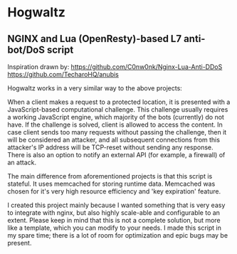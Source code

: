 # Hogwaltz
## NGINX and Lua (OpenResty)-based L7 anti-bot/DoS script
Inspiration drawn by: 
https://github.com/C0nw0nk/Nginx-Lua-Anti-DDoS
https://github.com/TecharoHQ/anubis

Hogwaltz works in a very similar way to the above projects:

When a client makes a request to a protected location, it is presented with a JavaScript-based computational challenge. This challenge usually requires a working JavaScript engine, which majority of the bots (currently) do not have. 
If the challenge is solved, client is allowed to access the content. In case client sends too many requests without passing the challenge, then it will be considered an attacker, and all subsequent connections from this attacker's IP address will be TCP-reset without sending any response. 
There is also an option to notify an external API (for example, a firewall) of an attack.

The main difference from aforementioned projects is that this script is stateful. It uses memcached for storing runtime data. Memcached was chosen for it's very high resource efficiency and 'key expiration' feature.

I created this project mainly because I wanted something that is very easy to integrate with nginx, but also highly scale-able and configurable to an extent.
Please keep in mind that this is not a complete solution, but more like a template, which you can modify to your needs. I made this script in my spare time; there is a lot of room for optimization and epic bugs may be present.
